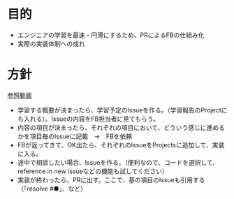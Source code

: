 # 目的
- エンジニアの学習を最速・円滑にするため、PRによるFBの仕組み化
- 実際の実装体制への成れ

# 方針

[参照動画](https://story-edtech.slack.com/archives/C04H7SNCQTE/p1684214042063519) 

- 学習する概要が決まったら、学習予定のIssueを作る。（学習報告のProjectにも入れる）。Issueの内容をFB担当者に見てもらう。
- 内容の項目が決まったら、それぞれの項目において、どういう感じに進めるかを項目毎のIssueに記載　→　FBを依頼
- FBが返ってきて、OK出たら、それぞれのIssueをProjectsに追加して、実装に入る。
- 途中で相談したい場合、Issueを作る。（便利なので、コードを選択して、reference in new issueなどの機能も試してください）
- 実装が終わったら、PRに出す。ここで、基の項目のIssueも引用する（「resolve #●」、など）
